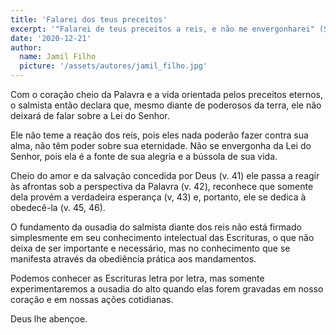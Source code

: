 ```yaml
---
title: 'Falarei dos teus preceitos'
excerpt: '"Falarei de teus preceitos a reis, e não me envergonharei" (Salmo 119.46)'
date: '2020-12-21'
author:
  name: Jamil Filho
  picture: '/assets/autores/jamil_filho.jpg'
---
```


Com o coração cheio da Palavra e a vida orientada pelos preceitos eternos, o salmista então declara que, mesmo diante de poderosos da terra, ele não deixará de falar sobre a Lei do Senhor.

Ele não teme a reação dos reis, pois eles nada poderão fazer contra sua alma, não têm poder sobre sua eternidade. Não se envergonha da Lei do Senhor, pois ela é a fonte de sua alegria e a bússola de sua vida.

Cheio do amor e da salvação concedida por Deus (v. 41) ele passa a reagir às afrontas sob a perspectiva da Palavra (v. 42), reconhece que somente dela provém a verdadeira esperança (v, 43) e, portanto, ele se dedica à obedecê-la (v. 45, 46).

O fundamento da ousadia do salmista diante dos reis não está firmado simplesmente em seu conhecimento intelectual das Escrituras, o que não deixa de ser importante e necessário, mas no conhecimento que se manifesta através da obediência prática aos mandamentos.

Podemos conhecer as Escrituras letra por letra, mas somente experimentaremos a ousadia do alto quando elas forem gravadas em nosso coração e em nossas ações cotidianas.

Deus lhe abençoe.